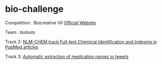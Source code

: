 # bio-challenge
Competition :  Biocreative VII [Official Website](https://biocreative.bioinformatics.udel.edu/tasks/biocreative-vii/)

Team : biobots

Track 2: [NLM-CHEM track Full-text Chemical Identification and Indexing in PubMed articles](https://biocreative.bioinformatics.udel.edu/tasks/biocreative-vii/track-2/)

Track 3: [Automatic extraction of medication names in tweets](https://biocreative.bioinformatics.udel.edu/tasks/biocreative-vii/track-3/)
